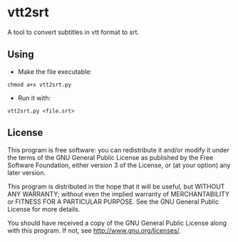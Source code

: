 # vtt2srt

A tool to convert subtitles in vtt format to srt.

## Using

- Make the file executable:

`chmod a+x vtt2srt.py`

- Run it with:

`vtt2srt.py <file.srt>`

## License

This program is free software: you can redistribute it and/or modify
it under the terms of the GNU General Public License as published by
the Free Software Foundation, either version 3 of the License, or
(at your option) any later version.

This program is distributed in the hope that it will be useful,
but WITHOUT ANY WARRANTY; without even the implied warranty of
MERCHANTABILITY or FITNESS FOR A PARTICULAR PURPOSE. See the
GNU General Public License for more details.

You should have received a copy of the GNU General Public License
along with this program. If not, see http://www.gnu.org/licenses/.
